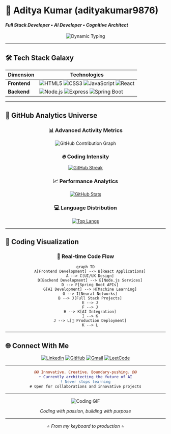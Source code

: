 # 💫 Aditya Kumar (adityakumar9876) 
#### *Full Stack Developer • AI Developer • Cognitive Architect*

<p align="center">
  <img src="https://readme-typing-svg.demolab.com?font=Fira+Code&weight=600&size=26&duration=4000&pause=1000&color=7E3ACE&center=true&vCenter=true&width=600&lines=Transforming+Code+Into+Magic;Building+the+Future+With+AI;Full+Stack+Developer;Generative+AI+Enthusiast" alt="Dynamic Typing" />
</p>

---

## 🛠️ Tech Stack Galaxy

<div align="center">
  
| Dimension        | Technologies                                                                 |
|------------------|-----------------------------------------------------------------------------|
| **Frontend**     | ![HTML5](https://img.shields.io/badge/-HTML5-E34F26?style=plastic&logo=html5&logoColor=white) ![CSS3](https://img.shields.io/badge/-CSS3-1572B6?style=plastic&logo=css3&logoColor=white) ![JavaScript](https://img.shields.io/badge/-JavaScript-F7DF1E?style=plastic&logo=javascript&logoColor=black) ![React](https://img.shields.io/badge/-React-61DAFB?style=plastic&logo=react&logoColor=black) |
| **Backend**      | ![Node.js](https://img.shields.io/badge/-Node.js-339933?style=plastic&logo=node.js&logoColor=white) ![Express](https://img.shields.io/badge/-Express-000000?style=plastic&logo=express&logoColor=white) ![Spring Boot](https://img.shields.io/badge/-Spring_Boot-6DB33F?style=plastic&logo=spring&logoColor=white) |

</div>

---

## 🌌 GitHub Analytics Universe

<div align="center">

### 📊 Advanced Activity Metrics
![GitHub Contribution Graph](https://github-readme-activity-graph.vercel.app/graph?username=adityakumar9876&theme=react-dark&bg_color=0D1117&color=7E3ACE&line=7E3ACE&point=FFFFFF&area=true&hide_border=true)

### 🔥 Coding Intensity
[![GitHub Streak](https://streak-stats.demolab.com?user=adityakumar9876&theme=radical&date_format=M%20j%5B%2C%20Y%5D&ring=7E3ACE&fire=7E3ACE&currStreakNum=FFFFFF&sideNums=7E3ACE&currStreakLabel=7E3ACE&sideLabels=7E3ACE&dates=FFFFFF)](https://git.io/streak-stats)

### 📈 Performance Analytics
[![GitHub Stats](https://github-readme-stats.vercel.app/api?username=adityakumar9876&show_icons=true&theme=radical&include_all_commits=true&count_private=true&border_color=7E3ACE&icon_color=7E3ACE&title_color=7E3ACE&text_color=FFFFFF&bg_color=0D1117)](https://github.com/anuraghazra/github-readme-stats)

### 💻 Language Distribution
[![Top Langs](https://github-readme-stats.vercel.app/api/top-langs/?username=adityakumar9876&layout=compact&theme=radical&border_color=7E3ACE&title_color=7E3ACE&text_color=FFFFFF&bg_color=0D1117)](https://github.com/anuraghazra/github-readme-stats)

</div>

---

## 🎨 Coding Visualization

<div align="center">

### 🚀 Real-time Code Flow
```mermaid
graph TD
    A[Frontend Development] --> B[React Applications]
    A --> C[UI/UX Design]
    D[Backend Development] --> E[Node.js Services]
    D --> F[Spring Boot APIs]
    G[AI Development] --> H[Machine Learning]
    G --> I[Neural Networks]
    B --> J[Full Stack Projects]
    E --> J
    F --> J
    H --> K[AI Integration]
    I --> K
    J --> L[🚀 Production Deployment]
    K --> L
```


</div>

---

## 🌐 Connect With Me

<div align="center">

[![LinkedIn](https://img.shields.io/badge/-LinkedIn-0077B5?style=for-the-badge&logo=linkedin&logoColor=white)](https://www.linkedin.com/in/adityamanav001)
[![GitHub](https://img.shields.io/badge/-GitHub-181717?style=for-the-badge&logo=github&logoColor=white)](https://github.com/adityakumar9876)
[![Gmail](https://img.shields.io/badge/-Gmail-D14836?style=for-the-badge&logo=gmail&logoColor=white)](mailto:adityakumarmanav909@gmail.com)
[![LeetCode](https://img.shields.io/badge/-LeetCode-FFA116?style=for-the-badge&logo=leetcode&logoColor=black)](https://leetcode.com/u/AdityaKumarManav/)

</div>

---

<div align="center">
  
```diff
@@ Innovative. Creative. Boundary-pushing. @@
+ Currently architecting the future of AI
! Never stops learning
# Open for collaborations and innovative projects
```

</div>

---

<div align="center">

![Coding GIF](https://media.giphy.com/media/qgQUggAC3Pfv687qPC/giphy.gif)


*Coding with passion, building with purpose*

</div>

---

<div align="center">
  
⭐ *From my keyboard to production* ⭐

</div>
